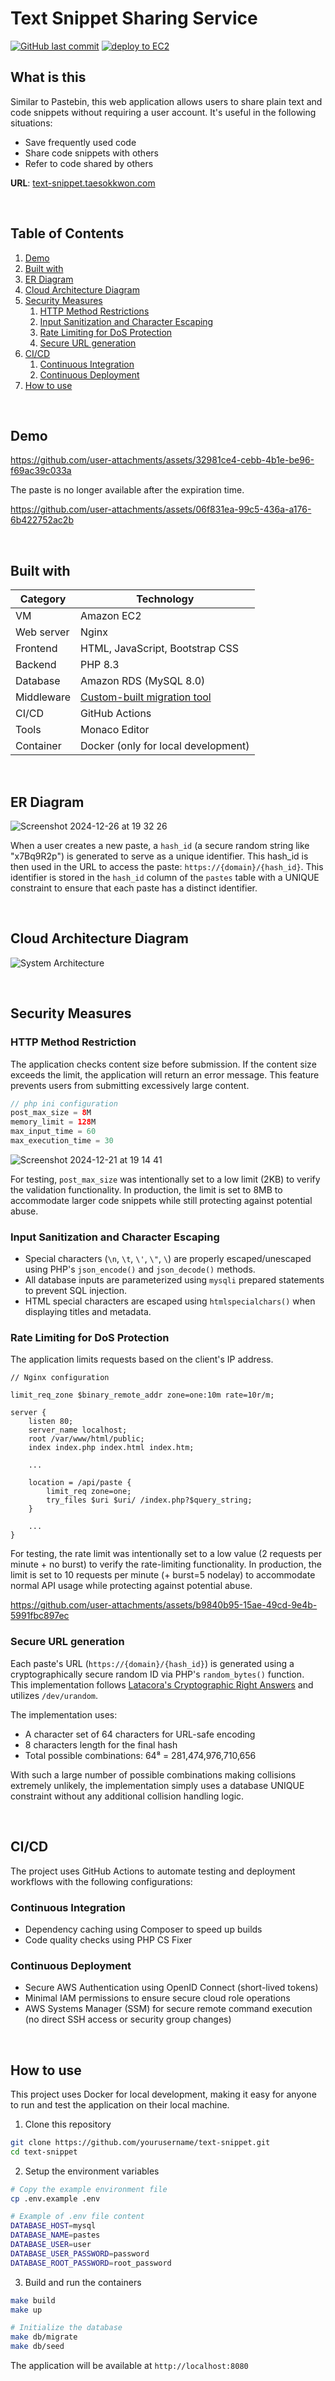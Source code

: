 # Text Snippet Sharing Service

[![GitHub last commit](https://img.shields.io/github/last-commit/tkwonn/text-snippet?color=chocolate)](https://github.com/tkwonn/text-snippet/commits/)
[![deploy to EC2](https://github.com/tkwonn/text-snippet/actions/workflows/deploy.yml/badge.svg)](https://github.com/tkwonn/text-snippet/actions/workflows/deploy.yml)

## What is this

Similar to Pastebin, this web application allows users to share plain text and code snippets without requiring a user account.
It's useful in the following situations:
- Save frequently used code
- Share code snippets with others
- Refer to code shared by others

**URL**: [text-snippet.taesokkwon.com](https://text-snippet.taesokkwon.com)

<br>

## Table of Contents

1. [Demo](#demo)
2. [Built with](#built-with)
3. [ER Diagram](#er-diagram)
4. [Cloud Architecture Diagram](#cloud-architecture-diagram)
5. [Security Measures](#security-measures)
   1. [HTTP Method Restrictions](#http-method-restriction)
   2. [Input Sanitization and Character Escaping](#input-sanitization-and-character-escaping)
   3. [Rate Limiting for DoS Protection](#rate-limiting-for-dos-protection)
   4. [Secure URL generation](#secure-url-generation)
6. [CI/CD](#cicd)
   1. [Continuous Integration](#continuous-integration)
   2. [Continuous Deployment](#continuous-deployment)
7. [How to use](#how-to-use)

<br>

## Demo

https://github.com/user-attachments/assets/32981ce4-cebb-4b1e-be96-f69ac39c033a

The paste is no longer available after the expiration time.

https://github.com/user-attachments/assets/06f831ea-99c5-436a-a176-6b422752ac2b

<br>

## Built with

| **Category** | **Technology**                                                                                         |
|--------------|--------------------------------------------------------------------------------------------------------|
| VM           | Amazon EC2                                                                                             |
| Web server   | Nginx                                                                                                  |
| Frontend     | HTML, JavaScript, Bootstrap CSS                                                                        |
| Backend      | PHP 8.3                                                                                                |
| Database     | Amazon RDS (MySQL 8.0)                                                                                 |
| Middleware   | [Custom-built migration tool](https://github.com/tkwonn/text-snippet/blob/main/docs/migration-tool.md) |
| CI/CD        | GitHub Actions                                                                                         |
| Tools        | Monaco Editor                                                                                          |
| Container    | Docker (only for local development)                                                                    |

<br>

## ER Diagram

![Screenshot 2024-12-26 at 19 32 26](https://github.com/user-attachments/assets/dbf15c56-2375-4e86-95a6-358ae3c0f78f)

When a user creates a new paste, a `hash_id` (a secure random string like "x7Bq9R2p") is generated to serve as a unique identifier. This hash_id is then used in the URL to access the paste: `https://{domain}/{hash_id}`.
This identifier is stored in the `hash_id` column of the `pastes` table with a UNIQUE constraint to ensure that each paste has a distinct identifier.

<br>

## Cloud Architecture Diagram

![System Architecture](docs/architecture.svg)

<br>

## Security Measures

### HTTP Method Restriction

The application checks content size before submission. If the content size exceeds the limit, the application will return an error message. This feature prevents users from submitting excessively large content.

```php
// php ini configuration
post_max_size = 8M
memory_limit = 128M
max_input_time = 60
max_execution_time = 30
```

![Screenshot 2024-12-21 at 19 14 41](https://github.com/user-attachments/assets/f80156be-14eb-44ba-9f3f-e1bf7a4f3a7a)

For testing, `post_max_size` was intentionally set to a low limit (2KB) to verify the validation functionality. In production, the limit is set to 8MB to accommodate larger code snippets while still protecting against potential abuse.

### Input Sanitization and Character Escaping

- Special characters (`\n`, `\t`, `\'`, `\"`, `\`) are properly escaped/unescaped using PHP's `json_encode()` and `json_decode()` methods.
- All database inputs are parameterized using `mysqli` prepared statements to prevent SQL injection.
- HTML special characters are escaped using `htmlspecialchars()` when displaying titles and metadata.

### Rate Limiting for DoS Protection

The application limits requests based on the client's IP address. 

```
// Nginx configuration

limit_req_zone $binary_remote_addr zone=one:10m rate=10r/m;

server {
    listen 80;
    server_name localhost;
    root /var/www/html/public;
    index index.php index.html index.htm;

    ...
    
    location = /api/paste {
        limit_req zone=one;
        try_files $uri $uri/ /index.php?$query_string;
    }

    ...
}
```

For testing, the rate limit was intentionally set to a low value (2 requests per minute + no burst) to verify the rate-limiting functionality. In production, the limit is set to 10 requests per minute (+ burst=5 nodelay) to accommodate normal API usage while protecting against potential abuse.

https://github.com/user-attachments/assets/b9840b95-15ae-49cd-9e4b-5991fbc897ec

### Secure URL generation

Each paste's URL (`https://{domain}/{hash_id}`) is generated using a cryptographically secure random ID via PHP's `random_bytes()` function.  
This implementation follows [Latacora's Cryptographic Right Answers](https://www.latacora.com/blog/2018/04/03/cryptographic-right-answers/) and utilizes `/dev/urandom`.

The implementation uses:
- A character set of 64 characters for URL-safe encoding
- 8 characters length for the final hash
- Total possible combinations: 64⁸ = 281,474,976,710,656

With such a large number of possible combinations making collisions extremely unlikely, the implementation simply uses a database UNIQUE constraint without any additional collision handling logic.

<br>

## CI/CD

The project uses GitHub Actions to automate testing and deployment workflows with the following configurations:

### Continuous Integration

- Dependency caching using Composer to speed up builds
- Code quality checks using PHP CS Fixer

### Continuous Deployment

- Secure AWS Authentication using OpenID Connect (short-lived tokens)
- Minimal IAM permissions to ensure secure cloud role operations
- AWS Systems Manager (SSM) for secure remote command execution (no direct SSH access or security group changes)

<br>

## How to use

This project uses Docker for local development, making it easy for anyone to run and test the application on their local machine.

1. Clone this repository
```bash
git clone https://github.com/yourusername/text-snippet.git
cd text-snippet
```

2. Setup the environment variables
```bash
# Copy the example environment file
cp .env.example .env

# Example of .env file content
DATABASE_HOST=mysql
DATABASE_NAME=pastes
DATABASE_USER=user
DATABASE_USER_PASSWORD=password
DATABASE_ROOT_PASSWORD=root_password
```

3. Build and run the containers
```bash
make build
make up

# Initialize the database
make db/migrate
make db/seed
```

The application will be available at `http://localhost:8080`



